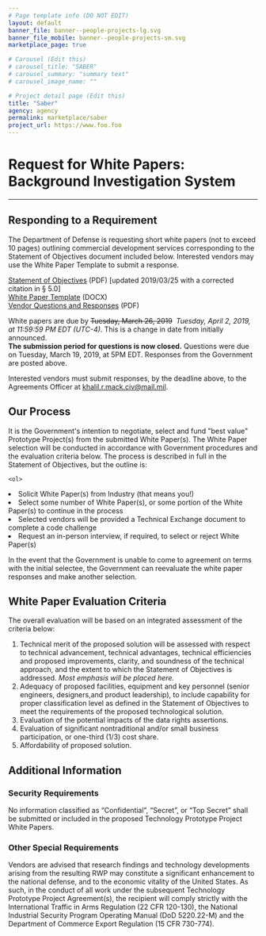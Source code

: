 ```yaml
---
# Page template info (DO NOT EDIT)
layout: default
banner_file: banner--people-projects-lg.svg
banner_file_mobile: banner--people-projects-sm.svg
marketplace_page: true

# Carousel (Edit this)
# carousel_title: "SABER"
# carousel_summary: "summary text"
# carousel_image_name: ""

# Project detail page (Edit this)
title: "Saber"
agency: agency
permalink: marketplace/saber
project_url: https://www.foo.foo
---
```


<h1>Request for White Papers:<br />Background Investigation System</h1>
<hr />

<h2>Responding to a Requirement</h2>
<p>
    The Department of Defense is requesting short white papers (not to exceed 10 pages) outlining commercial development services corresponding to the Statement of Objectives document included below. Interested vendors may use the White Paper Template to submit a response.
</p>
<p>
    <a href="/assets/data/marketplace/saber/saber_statement_of_objectives.pdf" target="_blank">Statement of Objectives</a> (PDF) [updated 2019/03/25 with a corrected citation in &sect; 5.0]<br />
    <a href="/assets/data/marketplace/saber/saber_white_paper_template.docx" target="_blank">White Paper Template</a> (DOCX)<br />
<a href="/assets/data/marketplace/saber/saber_vendor_responses_redacted.pdf" target="_blank">Vendor Questions and Responses</a> (PDF)
</p>
<p>
  White papers are due by <s>Tuesday, March 26, 2019</s>&nbsp; <em>Tuesday, April 2, 2019, at 11:59:59 PM EDT (UTC-4)</em>.  This is a change in date from initially announced.<br />
  <strong>The submission period for questions is now closed.</strong> Questions were due on Tuesday, March 19, 2019, at 5PM EDT. Responses from the Government are posted above.
</p>
<p>
  Interested vendors must submit responses, by the deadline above, to the Agreements Officer at <a href="mailto:khalil.r.mack.civ@mail.mil">khalil.r.mack.civ@mail.mil</a>.
</p>
<h2>Our Process</h2>
<p>
    It is the Government's intention to negotiate, select and fund "best value" Prototype Project(s) from the submitted White Paper(s). The White Paper selection will be conducted in accordance with Government procedures and the evaluation criteria below.  The process is described in full in the Statement of Objectives, but the outline is:

    <ol>
<li>Solicit White Paper(s) from Industry (that means you!)</li>
      <li>Select some number of White Paper(s), or some portion of the White Paper(s) to continue in the process</li>
<li>Selected vendors will be provided a Technical Exchange document to complete a code challenge</li>
      <li>Request an in-person interview, if required, to select or reject White Paper(s)</li>
    </ol>

<p>
    In the event that the Government is unable to come to agreement on terms with the initial selectee, the Government can reevaluate the white paper responses and make another selection.
</p>

<h2>White Paper Evaluation Criteria</h2>
<p>
    The overall evaluation will be based on an integrated assessment of the criteria below:
    <ol>
        <li>Technical merit of the proposed solution will be assessed with respect to technical advancement, technical advantages, technical efficiencies and proposed improvements, clarity, and soundness of the technical approach, and the extent to which the Statement of Objectives is addressed. <em>Most emphasis will be placed here.</em></li>
        <li>Adequacy of proposed facilities, equipment and key personnel (senior engineers, designers,and product leadership), to include capability for proper classification level as defined in the Statement of Objectives to meet the requirements of the proposed technological solution.</li>
        <li>Evaluation of the potential impacts of the data rights assertions.</li>
        <li>Evaluation of significant nontraditional and/or small business participation, or one-third (1/3) cost share.</li>
        <li>Affordability of proposed solution.</li>
    </ol>
</p>

<h2>Additional Information</h2>
<h3>Security Requirements</h3>
<p>
    No information classified as “Confidential”, “Secret”, or “Top Secret” shall be submitted or included in the proposed Technology Prototype Project White Papers.
</p>

<h3>Other Special Requirements</h3>
<p>
    Vendors are advised that research findings and technology developments arising from the resulting RWP may constitute a significant enhancement to the national defense, and to the economic vitality of the United States. As such, in the conduct of all work under the subsequent Technology Prototype Project Agreement(s), the recipient will comply strictly with the International Traffic in Arms Regulation (22 CFR 120-130), the National Industrial Security Program Operating Manual (DoD 5220.22-M) and the Department of Commerce Export Regulation (15 CFR 730-774).
</p>

</div>
